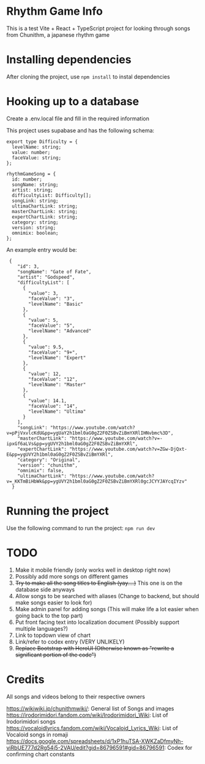 # Rhythm Game Info

This is a test Vite + React + TypeScript project for looking through songs from Chunithm, a japanese rhythm game

# Installing dependencies

After cloning the project, use `npm install` to instal dependencies

# Hooking up to a database

Create a .env.local file and fill in the required information

This project uses supabase and has the following schema:

```
export type Difficulty = {
  levelName: string;
  value: number;
  faceValue: string;
};

rhythmGameSong = {
  id: number;
  songName: string;
  artist: string;
  difficultyList: Difficulty[];
  songLink: string;
  ultimaChartLink: string;
  masterChartLink: string;
  expertChartLink: string;
  category: string;
  version: string;
  omnimix: boolean;
};
```

An example entry would be:

```
 {
    "id": 3,
    "songName": "Gate of Fate",
    "artist": "Godspeed",
    "difficultyList": [
      {
        "value": 3,
        "faceValue": "3",
        "levelName": "Basic"
      },
      {
        "value": 5,
        "faceValue": "5",
        "levelName": "Advanced"
      },
      {
        "value": 9.5,
        "faceValue": "9+",
        "levelName": "Expert"
      },
      {
        "value": 12,
        "faceValue": "12",
        "levelName": "Master"
      },
      {
        "value": 14.1,
        "faceValue": "14",
        "levelName": "Ultima"
      }
    ],
    "songLink": "https://www.youtube.com/watch?v=pPjVxvlcKdU&pp=ygUaY2h1bml0aG0gZ2F0ZSBvZiBmYXRlIHNvbmc%3D",
    "masterChartLink": "https://www.youtube.com/watch?v=-ipxGf6aLVs&pp=ygUVY2h1bml0aG0gZ2F0ZSBvZiBmYXRl",
    "expertChartLink": "https://www.youtube.com/watch?v=ZGw-DjQxt-E&pp=ygUVY2h1bml0aG0gZ2F0ZSBvZiBmYXRl",
    "category": "Original",
    "version": "chunithm",
    "omnimix": false,
    "ultimaChartLink": "https://www.youtube.com/watch?v=_KKTmBiHbWk&pp=ygUVY2h1bml0aG0gZ2F0ZSBvZiBmYXRl0gcJCYYJAYcqIYzv"
  }
```

# Running the project

Use the following command to run the project: `npm run dev`

# TODO

1. Make it mobile friendly (only works well in desktop right now)
2. Possibly add more songs on different games
3. ~~Try to make all the song titles to English (yay....)~~ This one is on the database side anyways
4. Allow songs to be searched with aliases (Change to backend, but should make songs easier to look for)
5. Make admin panel for adding songs (This will make life a lot easier when going back to the top part)
6. Put front facing text into localization document (Possibly support multiple languages?)
7. Link to topdown view of chart
8. Link/refer to codex entry (VERY UNLIKELY)
9. ~~Replace Bootstrap with HeroUI (Otherwise known as "rewrite a significant portion of the code")~~

# Credits

All songs and videos belong to their respective owners

https://wikiwiki.jp/chunithmwiki/: General list of Songs and images
https://irodorimidori.fandom.com/wiki/Irodorimidori_Wiki: List of Irodorimidori songs
https://vocaloidlyrics.fandom.com/wiki/Vocaloid_Lyrics_Wiki: List of Vocaloid songs in romaji
https://docs.google.com/spreadsheets/d/1xP1huTSA-XWKZaDfmyNh-viRbUE777d2Rg54j5-2VAU/edit?gid=86796591#gid=86796591: Codex for confirming chart constants
